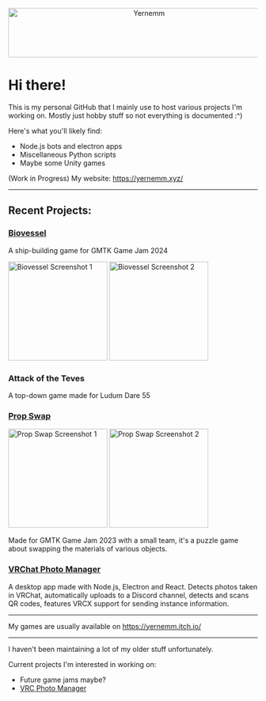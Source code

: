 <p align="center">
  <img width="553" height="100" src="https://yernemm.github.io/images/yernemmtext2.png" alt="Yernemm" ></img>
</p>

# Hi there!

This is my personal GitHub that I mainly use to host various projects I'm working on. Mostly just hobby stuff so not everything is documented :^)

Here's what you'll likely find:
* Node.js bots and electron apps
* Miscellaneous Python scripts
* Maybe some Unity games

(Work in Progress) My website: https://yernemm.xyz/

---

## Recent Projects:

### [Biovessel](https://yernemm.itch.io/biovessel)

A ship-building game for GMTK Game Jam 2024

<img height="200" src="https://img.itch.zone/aW1hZ2UvMjkxMzIzMS8xNzUxMTc4Mi5wbmc=/original/Cn2yUQ.png" alt="Biovessel Screenshot 1" ></img>
<img height="200" src="https://img.itch.zone/aW1hZ2UvMjkxMzIzMS8xNzQ2MDU1NC5wbmc=/original/1vyZOz.png" alt="Biovessel Screenshot 2" ></img>


### Attack of the Teves

A top-down game made for Ludum Dare 55

### [Prop Swap](https://yernemm.itch.io/prop-swap)
<img height="200" src="https://img.itch.zone/aW1hZ2UvMjE2MjE1My8xMjc0NTE3My5qcGc=/original/9xbl27.jpg" alt="Prop Swap Screenshot 1" ></img>
<img height="200" src="https://img.itch.zone/aW1hZ2UvMjE2MjE1My8xMjc0NTE3OS5qcGc=/original/IXqa4R.jpg" alt="Prop Swap Screenshot 2" ></img>

Made for GMTK Game Jam 2023 with a small team, it's a puzzle game about swapping the materials of various objects.

### [VRChat Photo Manager](https://github.com/Yernemm/VRC-Photo-Manager)

A desktop app made with Node.js, Electron and React. Detects photos taken in VRChat, automatically uploads to a Discord channel, detects and scans QR codes, features VRCX support for sending instance information.

---

My games are usually available on https://yernemm.itch.io/ 

--- 

I haven't been maintaining a lot of my older stuff unfortunately.

Current projects I'm interested in working on:
* Future game jams maybe?
* [VRC Photo Manager](https://github.com/Yernemm/VRC-Photo-Manager)

